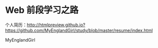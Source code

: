 # Web 前段学习之路


个人简历：http://htmlpreview.github.io?https://github.com/MyEnglandGirl/study/blob/master/resume/index.html


MyEnglandGirl
